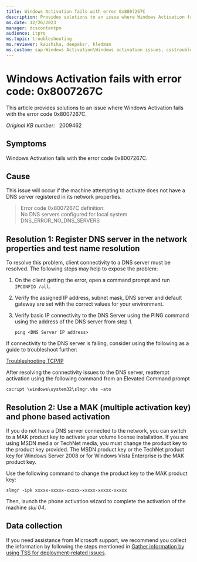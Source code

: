 ```yaml
---
title: Windows Activation fails with error 0x8007267C
description: Provides solutions to an issue where Windows Activation fails with the error code 0x8007267C.
ms.date: 12/26/2023
manager: dcscontentpm
audience: itpro
ms.topic: troubleshooting
ms.reviewer: kaushika, deepaksr, kledman
ms.custom: sap:Windows Activation\Windows activation issues, csstroubleshoot
---
```

# Windows Activation fails with error code: 0x8007267C

This article provides solutions to an issue where Windows Activation fails with the error code 0x8007267C.

_Original KB number:_ &nbsp; 2009462

## Symptoms

Windows Activation fails with the error code 0x8007267C.

## Cause

This issue will occur if the machine attempting to activate does not have a DNS server registered in its network properties.

> Error code 0x8007267C definition:  
No DNS servers configured for local system  
DNS_ERROR_NO_DNS_SERVERS

## Resolution 1:  Register DNS server in the network properties and test name resolution

To resolve this problem, client connectivity to a DNS server must be resolved. The following steps may help to expose the problem:

1. On the client getting the error, open a command prompt and run `IPCONFIG /all`.
2. Verify the assigned IP address, subnet mask, DNS server and default gateway are set with the correct values for your environment.
3. Verify basic IP connectivity to the DNS Server using the PING command using the address of the DNS server from step 1.  

    `ping <DNS Server IP address>`

If connectivity to the DNS server is failing, consider using the following as a guide to troubleshoot further:

[Troubleshooting TCP/IP](/previous-versions/tn-archive/bb727023(v=technet.10))

After resolving the connectivity issues to the DNS server, reattempt activation using the following command from an Elevated Command prompt

```console
cscript \windows\system32\slmgr.vbs -ato
```

## Resolution 2:  Use a MAK (multiple activation key) and phone based activation

If you do not have a DNS server connected to the network, you can switch to a MAK product key to activate your volume license installation. If you are using MSDN media or TechNet media, you must change the product key to the product key provided. The MSDN product key or the TechNet product key for Windows Server 2008 or for Windows Vista Enterprise is the MAK product key.  

Use the following command to change the product key to the MAK product key:

`slmgr -ipk xxxxx-xxxxx-xxxxx-xxxxx-xxxxx-xxxxx`

Then, launch the phone activation wizard to complete the activation of the machine *slui 04*.

## Data collection

If you need assistance from Microsoft support, we recommend you collect the information by following the steps mentioned in [Gather information by using TSS for deployment-related issues](../../windows-client/windows-troubleshooters/gather-information-using-tss-deployment.md).
